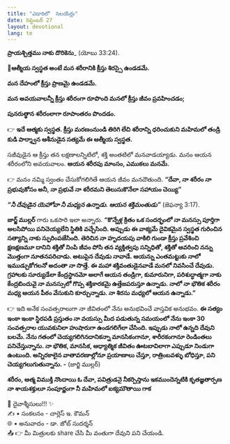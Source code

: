 ```yaml
---
title: "ఎడారిలో  సెలయేర్లు"
date: సెప్టెంబర్ 27
layout: devotional
lang: te
---
```


**ప్రాయశ్చిత్తము నాకు దొరికెను**_ (యోబు 33:24).

**📖ఆత్మీయ స్వస్థత అంటే మన శరీరానికి క్రీస్తు శిరస్సై ఉండడమే.**

 **మన దేహంలో క్రీస్తు ప్రాణమై ఉండడమే.**

 **మన అవయవాలన్నీ క్రీస్తు శరీరంగా రూపొంది మనలో క్రీస్తు జీవం ప్రవహించడం;**

 **పునరుత్థాన శరీరంలాగా రూపాంతరం పొందడం.**

👉 **ఇదే ఆత్మకు స్వస్థత. క్రీస్తు మరణంనుండి తిరిగి లేచి శరీరాన్ని ధరించుకుని మహిమలో తండ్రి కుడి పార్శ్వాన ఆశీనుడైన సత్యమే ఈ ఆత్మీయ స్వస్థత.**

సజీవుడైన ఆ క్రీస్తు తన లక్షణాలన్నిటిలో, శక్తి అంతటిలో మనవాడయ్యాడు. మనం ఆయన శరీరంలోని అవయవాలం. **ఆయన శరీరపు మాంసం, ఎముకలు మనమే.**
 
👉 మనం నమ్మి స్వంతం చేసుకోగలిగితే ఆయన జీవం మనదౌతుంది. **“దేవా, నా శరీరం నా ప్రభువుకోసం అనీ, నా ప్రభువే నా శరీరమని తెలుసుకొనేలా సహాయం చెయ్యి”**
    
***“నీ దేవుడైన యెహోవా నీ మధ్యన ఉన్నాడు. ఆయన శక్తిమంతుడు”*** (జెఫన్యా 3:17). 

**జార్జ్ ముల్లర్** గారు ఒకసారి ఇలా అన్నారు. 
**“కొన్నేళ్ల క్రితం ఒక సందర్భంలో నా మనస్సు పూర్తిగా అలసిపోయి పనిచెయ్యలేని స్థితికి వచ్చేసింది. అప్పుడు ఈ వాక్యమే దైవికమైన స్వస్థత గురించిన సత్యాన్ని నాకు స్ఫురింపజేసింది. తెరిచిన నా హృదయపు వాకిలి గుండా క్రీస్తు ప్రవేశించి క్షణక్షణమూ దానిని శక్తితో నింపి జీవం పోసి తన వ్యక్తిత్వపు సన్నిధితో, శక్తితో ఆవరించి నన్ను మొత్తంగా నూతనపరిచాడు. అటుపైన దేవుడు నావాడే. ఆయన్ను ఎంతమట్టుకు నాలో ఇముడ్చుకోగలనో అదంతా నా సొత్తే. ఈ మహా శక్తివంతుడైనవాడే మనలో నివసించే దేవుడు. గ్రహాలకు సూర్యుడేలా కేంద్రస్థానమో అలాగే ఆయన తండ్రిగా, కుమారునిగా, పరిశుద్ధాత్మగా నాకు కేంద్రబిందువై నా మనస్సులో గొప్ప శక్తికారకమై ఉత్తేజపరుస్తూ ఉన్నాడు. నాలో నా భౌతిక శరీరం మధ్య ఆయన పీఠం వేసుకుని కూర్చున్నాడు. నా శిరసు మధ్యలో ఆయన ఉన్నాడు.”** 

👉 ఇది అనేక సంవత్సరాలుగా నా జీవితంలో నేను అనుభవించే వాస్తవిక అనుభవం. 
**ఈ సత్యం ఇంకా ఇంకా స్థిరపడి ప్రస్తుతం నా వయస్సు మీద పడుతున్న సమయంలో నేను ఇంకా 30 సంవత్సరాల యువకునిలా హుషారుగా ఉండగలిగేలా చేసింది. ఇప్పుడు నాలో ఉన్నది దేవుని బలమే. నేను గతంలో చెయ్యగలిగినదానికన్నా మానసికంగానూ, శారీరకంగానూ రెండింతలు పనిచేస్తున్నాను. నా భౌతిక, మానసిక, ఆధ్యాత్మిక జీవితం ఊటబావిలాగా ఎప్పుడూ నిండుగా ఉంటుంది. అన్నిరకాలైన వాతావరణాల్లోనూ ప్రయాణాలు చేస్తూ, రాత్రింబవళ్ళు బోధిస్తూ, పని చెయ్యగలుగుతున్నాను. -** (జార్జి ముల్లర్)

**శరీరం, ఆత్మ విముక్తి నొందాయి ఓ దేవా, పవిత్రుడనై నీకర్పిస్తాను ఇకముందెన్నటికి కృతజ్ఞతార్పణ నా శాయశక్తులూ సంపూర్ణంగా నీ మహిమలో ఐక్యమౌతాయి గాక**

<div class="blessing">🙏 <span class="bless-text">దైవాశ్శీసులు!!!</span> ✨</div>

<div class="credit">✍️ <span class="credit-text">▪ సంకలనం - చార్లెస్ ఇ. కౌమన్</span></div>
<div class="credit">🌐 <span class="credit-text">▪ అనువాదం - డా. జోబ్ సుదర్శన్</span></div>


<div class="share">📤 👉 <span class="share-text">మీ మిత్రులకు share చేసి మీ వంతుగా దేవుని పని చేయండి.</span></div>
